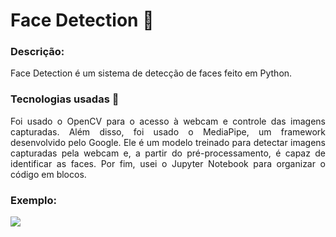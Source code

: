 # Face Detection :eyes:

### Descrição:
Face Detection é um sistema de detecção de faces feito em Python.

### Tecnologias usadas :snake:
<p align="justify">
Foi usado o OpenCV para o acesso à webcam e controle das imagens capturadas. Além disso, foi usado o MediaPipe, um framework desenvolvido pelo Google. Ele é um modelo treinado para detectar imagens capturadas pela webcam e, a partir do pré-processamento, é capaz de identificar as faces. Por fim, usei o Jupyter Notebook para organizar o código em blocos.</p>

### Exemplo:
<img src= Test/Face-Detection-Test.jpg)>

